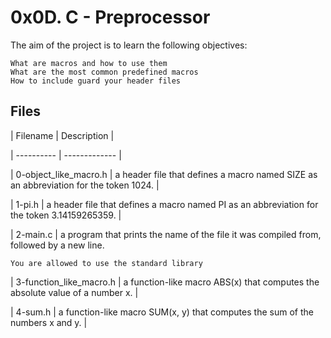 # 0x0D. C - Preprocessor

The aim of the project is to learn the following objectives:

    What are macros and how to use them
    What are the most common predefined macros
    How to include guard your header files

## Files

| Filename | Description |

| ---------- | ------------- |

| 0-object_like_macro.h | a header file that defines a macro named SIZE as an abbreviation for the token 1024. |

| 1-pi.h | a header file that defines a macro named PI as an abbreviation for the token 3.14159265359. |

| 2-main.c | a program that prints the name of the file it was compiled from, followed by a new line.

    You are allowed to use the standard library

| 3-function_like_macro.h | a function-like macro ABS(x) that computes the absolute value of a number x. |

| 4-sum.h | a function-like macro SUM(x, y) that computes the sum of the numbers x and y. |
